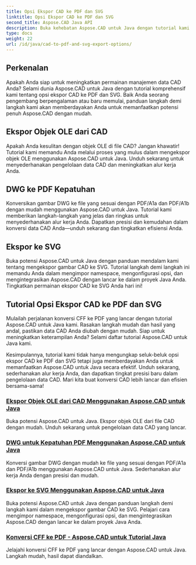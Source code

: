 ```yaml
---
title: Opsi Ekspor CAD ke PDF dan SVG
linktitle: Opsi Ekspor CAD ke PDF dan SVG
second_title: Aspose.CAD Java API
description: Buka kehebatan Aspose.CAD untuk Java dengan tutorial kami tentang opsi ekspor CAD ke PDF dan SVG. Kelola data CAD dengan mudah dan presisi serta mudah.
type: docs
weight: 22
url: /id/java/cad-to-pdf-and-svg-export-options/
---
```



## Perkenalan

Apakah Anda siap untuk meningkatkan permainan manajemen data CAD Anda? Selami dunia Aspose.CAD untuk Java dengan tutorial komprehensif kami tentang opsi ekspor CAD ke PDF dan SVG. Baik Anda seorang pengembang berpengalaman atau baru memulai, panduan langkah demi langkah kami akan memberdayakan Anda untuk memanfaatkan potensi penuh Aspose.CAD dengan mudah.

## Ekspor Objek OLE dari CAD

Apakah Anda kesulitan dengan objek OLE di file CAD? Jangan khawatir! Tutorial kami memandu Anda melalui proses yang mulus dalam mengekspor objek OLE menggunakan Aspose.CAD untuk Java. Unduh sekarang untuk menyederhanakan pengelolaan data CAD dan meningkatkan alur kerja Anda.

## DWG ke PDF Kepatuhan

Konversikan gambar DWG ke file yang sesuai dengan PDF/A1a dan PDF/A1b dengan mudah menggunakan Aspose.CAD untuk Java. Tutorial kami memberikan langkah-langkah yang jelas dan ringkas untuk menyederhanakan alur kerja Anda. Dapatkan presisi dan kemudahan dalam konversi data CAD Anda—unduh sekarang dan tingkatkan efisiensi Anda.

## Ekspor ke SVG

Buka potensi Aspose.CAD untuk Java dengan panduan mendalam kami tentang mengekspor gambar CAD ke SVG. Tutorial langkah demi langkah ini memandu Anda dalam mengimpor namespace, mengonfigurasi opsi, dan mengintegrasikan Aspose.CAD dengan lancar ke dalam proyek Java Anda. Tingkatkan permainan ekspor CAD ke SVG Anda hari ini!

## Tutorial Opsi Ekspor CAD ke PDF dan SVG
Mulailah perjalanan konversi CFF ke PDF yang lancar dengan tutorial Aspose.CAD untuk Java kami. Rasakan langkah mudah dan hasil yang andal, pastikan data CAD Anda diubah dengan mudah. Siap untuk meningkatkan keterampilan Anda? Selami daftar tutorial Aspose.CAD untuk Java kami.

Kesimpulannya, tutorial kami tidak hanya mengungkap seluk-beluk opsi ekspor CAD ke PDF dan SVG tetapi juga memberdayakan Anda untuk memanfaatkan Aspose.CAD untuk Java secara efektif. Unduh sekarang, sederhanakan alur kerja Anda, dan dapatkan tingkat presisi baru dalam pengelolaan data CAD. Mari kita buat konversi CAD lebih lancar dan efisien bersama-sama!

### [Ekspor Objek OLE dari CAD Menggunakan Aspose.CAD untuk Java](./export-ole-objects-from-cad/)
Buka potensi Aspose.CAD untuk Java. Ekspor objek OLE dari file CAD dengan mudah. Unduh sekarang untuk pengelolaan data CAD yang lancar.
### [DWG untuk Kepatuhan PDF Menggunakan Aspose.CAD untuk Java](./dwg-to-compliance-pdf/)
Konversi gambar DWG dengan mudah ke file yang sesuai dengan PDF/A1a dan PDF/A1b menggunakan Aspose.CAD untuk Java. Sederhanakan alur kerja Anda dengan presisi dan mudah.
### [Ekspor ke SVG Menggunakan Aspose.CAD untuk Java](./export-to-svg/)
Buka potensi Aspose.CAD untuk Java dengan panduan langkah demi langkah kami dalam mengekspor gambar CAD ke SVG. Pelajari cara mengimpor namespace, mengonfigurasi opsi, dan mengintegrasikan Aspose.CAD dengan lancar ke dalam proyek Java Anda.
### [Konversi CFF ke PDF - Aspose.CAD untuk Tutorial Java](./cff-to-pdf-conversion/)
Jelajahi konversi CFF ke PDF yang lancar dengan Aspose.CAD untuk Java. Langkah mudah, hasil dapat diandalkan.